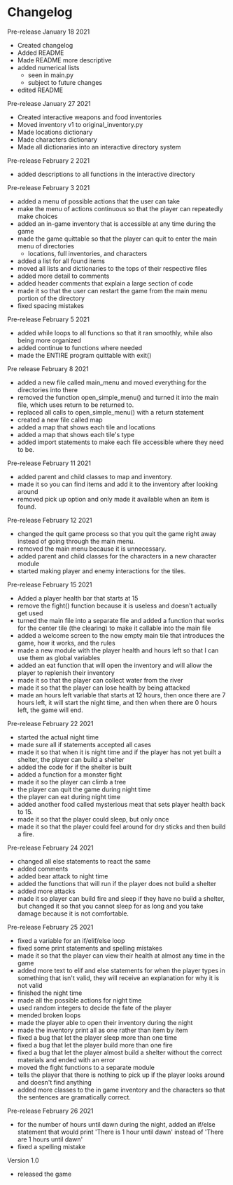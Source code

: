 # Changelog
Pre-release January 18 2021
- Created changelog
- Added README
- Made README more descriptive
- added numerical lists
  - seen in main.py
  - subject to future changes
- edited README

Pre-release January 27 2021
- Created interactive weapons and food inventories
- Moved inventory v1 to original_inventory.py
- Made locations dictionary
- Made characters dictionary
- Made all dictionaries into an interactive directory system

Pre-release February 2 2021
- added descriptions to all functions in the interactive directory

Pre-release February 3 2021
- added a menu of possible actions that the user can take
- make the menu of actions continuous so that the player can repeatedly make choices
- added an in-game inventory that is accessible at any time during the game
- made the game quittable so that the player can quit to enter the main menu of directories
  - locations, full inventories, and characters
- added a list for all found items
- moved all lists and dictionaries to the tops of their respective files
- added more detail to comments
- added header comments that explain a large section of code
- made it so that the user can restart the game from the main menu portion of the directory
- fixed spacing mistakes

Pre-release February 5 2021
- added while loops to all functions so that it ran smoothly, while also being more organized
- added continue to functions where needed
- made the ENTIRE program quittable with exit()

Pre release February 8 2021
- added a new file called main_menu and moved everything for the directories into there
- removed the function open_simple_menu() and turned it into the main file, which uses return to be returned to.
- replaced all calls to open_simple_menu() with a return statement
- created a new file called map
- added a map that shows each tile and locations
- added a map that shows each tile's type
- added import statements to make each file accessible where they need to be.

Pre-release February 11 2021
- added parent and child classes to map and inventory.
- made it so you can find items and add it to the inventory after looking around
- removed pick up option and only made it available when an item is found.

Pre-release February 12 2021
- changed the quit game process so that you quit the game right away instead of going through the main menu.
- removed the main menu because it is unnecessary.
- added parent and child classes for the characters in a new character module
- started making player and enemy interactions for the tiles.

Pre-release February 15 2021
- Added a player health bar that starts at 15
- remove the fight() function because it is useless and doesn't actually get used
- turned the main file into a separate file and added a function that works for the center tile (the clearing) to make it callable into the main file
- added a welcome screen to the now empty main tile that introduces the game, how it works, and the rules
- made a new module with the player health and hours left so that I can use them as global variables
- added an eat function that will open the inventory and will allow the player to replenish their inventory
- made it so that the player can collect water from the river
- made it so that the player can lose health by being attacked
- made an hours left variable that starts at 12 hours, then once there are 7 hours left, it will start the night time, and then when there are 0 hours left, the game will end.

Pre-release February 22 2021
- started the actual night time
- made sure all if statements accepted all cases
- made it so that when it is night time and if the player has not yet built a shelter, the player can build a shelter
- added the code for if the shelter is built
- added a function for a monster fight
- made it so the player can climb a tree
- the player can quit the game during night time
- the player can eat during night time
- added another food called mysterious meat that sets player health back to 15.
- made it so that the player could sleep, but only once
- made it so that the player could feel around for dry sticks and then build a fire.

Pre-release February 24 2021
- changed all else statements to react the same
- added comments
- added bear attack to night time
- added the functions that will run if the player does not build a shelter
- added more attacks
- made it so player can build fire and sleep if they have no build a shelter, but changed it so that you cannot sleep for as long and you take damage because it is not comfortable.

Pre-release February 25 2021
- fixed a variable for an if/elif/else loop
- fixed some print statements and spelling mistakes
- made it so that the player can view their health at almost any time in the game
- added more text to elif and else statements for when the player types in something that isn't valid, they will receive an explanation for why it is not valid
- finished the night time
- made all the possible actions for night time
- used random integers to decide the fate of the player
- mended broken loops
- made the player able to open their inventory during the night
- made the inventory print all as one rather than item by item
- fixed a bug that let the player sleep more than one time
- fixed a bug that let the player build more than one fire
- fixed a bug that let the player almost build a shelter without the correct materials and ended with an error
- moved the fight functions to a separate module
- tells the player that there is nothing to pick up if the player looks around and doesn't find anything
- added more classes to the in game inventory and the characters so that the sentences are gramatically correct.

Pre-release February 26 2021
- for the number of hours until dawn during the night, added an if/else statement that would print 'There is 1 hour until dawn' instead of 'There are 1 hours until dawn'
- fixed a spelling mistake

Version 1.0 
- released the game